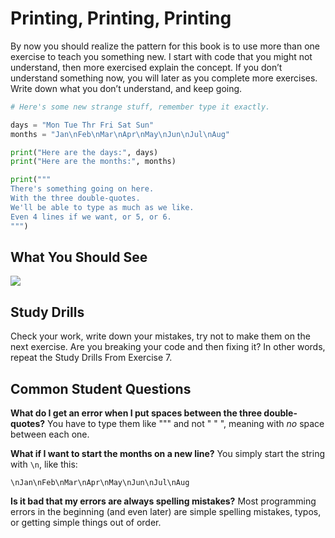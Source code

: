 # Printing, Printing, Printing

By now you should realize the  pattern for this book is to use more than one exercise to teach you something new. I start with code that you might not understand, then more exercised explain the concept. If you don’t understand something now, you will later as you complete more exercises. Write down what you don’t understand, and keep going.

```python
# Here's some new strange stuff, remember type it exactly.

days = "Mon Tue Thr Fri Sat Sun"
months = "Jan\nFeb\nMar\nApr\nMay\nJun\nJul\nAug"

print("Here are the days:", days)
print("Here are the months:", months)

print("""
There's something going on here.
With the three double-quotes.
We'll be able to type as much as we like.
Even 4 lines if we want, or 5, or 6.
""")
```

## What You Should See

![](D:\MyNoteBook\Learn-Python3-The-Hard-Way\images\ex9_demo_output.png)

## Study Drills 

Check your work, write down your mistakes, try not to make them on the next exercise. Are you breaking your code and then fixing it? In other words, repeat the Study Drills From Exercise 7. 

## Common Student Questions

**What do I get an error when I put spaces between the three double-quotes?** You have to type them like """ and not " " ", meaning with *no* space between each one.

**What if I want to start the months on a new line?** You simply start the string with `\n`, like this:

`\nJan\nFeb\nMar\nApr\nMay\nJun\nJul\nAug`

**Is it bad that my errors are always spelling mistakes?**  Most programming errors in the beginning (and even later) are simple spelling mistakes, typos, or getting simple things out of order.